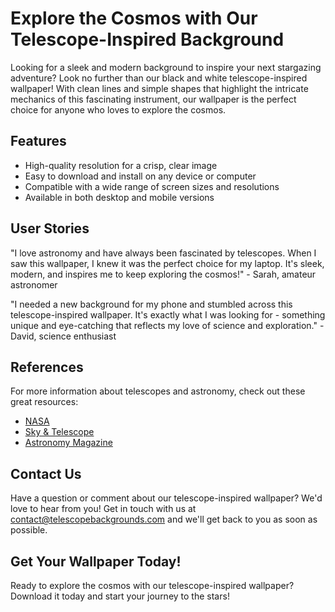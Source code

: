 <!--font:Dancing Script-->

# Explore the Cosmos with Our Telescope-Inspired Background

Looking for a sleek and modern background to inspire your next stargazing adventure? Look no further than our black and white telescope-inspired wallpaper! With clean lines and simple shapes that highlight the intricate mechanics of this fascinating instrument, our wallpaper is the perfect choice for anyone who loves to explore the cosmos.

## Features

- High-quality resolution for a crisp, clear image
- Easy to download and install on any device or computer
- Compatible with a wide range of screen sizes and resolutions
- Available in both desktop and mobile versions

## User Stories

"I love astronomy and have always been fascinated by telescopes. When I saw this wallpaper, I knew it was the perfect choice for my laptop. It's sleek, modern, and inspires me to keep exploring the cosmos!" - Sarah, amateur astronomer

"I needed a new background for my phone and stumbled across this telescope-inspired wallpaper. It's exactly what I was looking for - something unique and eye-catching that reflects my love of science and exploration." - David, science enthusiast

## References

For more information about telescopes and astronomy, check out these great resources:

- [NASA](#)
- [Sky & Telescope](#)
- [Astronomy Magazine](#)

## Contact Us

Have a question or comment about our telescope-inspired wallpaper? We'd love to hear from you! Get in touch with us at [contact@telescopebackgrounds.com](mailto:contact@telescopebackgrounds.com) and we'll get back to you as soon as possible.

## Get Your Wallpaper Today!

Ready to explore the cosmos with our telescope-inspired wallpaper? Download it today and start your journey to the stars!

<!--

Write me content for website with wallpaper which alt text is:

"A black and white outline of a telescope, with clean lines and simple shapes that highlight the intricate mechanics of the instrument."

The name/title of the page should not be 1:1 copy of the alt text but rather a real content of the website which is using this wallpaper.

- Use markdown format 
- Start with heading
- Heading should be short and concise
- The content should look like a real website 
- The website should not be about the wallpaper, wallpaper is just a related background
- Heading should be contain work "wallpaper" or "background"
- Include real sections like references, contact, user stories, etc. use things relevant to the page purpose.
- Feel free to use structure like headings, bullets, numbering, blockquotes, paragraphs, horizontal lines, etc.
- You can use formatting like bold or _italic_
- You can include UTF-8 emojis
- Links should be only #hash anchors (and you can refer to the document itself)
- Do not include images


---


# Explore the Cosmos with Our Telescope-Inspired Background

Looking for a sleek and modern background to inspire your next stargazing adventure? Look no further than our black and white telescope-inspired wallpaper! With clean lines and simple shapes that highlight the intricate mechanics of this fascinating instrument, our wallpaper is the perfect choice for anyone who loves to explore the cosmos.

## Features

- High-quality resolution for a crisp, clear image
- Easy to download and install on any device or computer
- Compatible with a wide range of screen sizes and resolutions
- Available in both desktop and mobile versions

## User Stories

"I love astronomy and have always been fascinated by telescopes. When I saw this wallpaper, I knew it was the perfect choice for my laptop. It's sleek, modern, and inspires me to keep exploring the cosmos!" - Sarah, amateur astronomer

"I needed a new background for my phone and stumbled across this telescope-inspired wallpaper. It's exactly what I was looking for - something unique and eye-catching that reflects my love of science and exploration." - David, science enthusiast

## References

For more information about telescopes and astronomy, check out these great resources:

- [NASA](#)
- [Sky & Telescope](#)
- [Astronomy Magazine](#)

## Contact Us

Have a question or comment about our telescope-inspired wallpaper? We'd love to hear from you! Get in touch with us at [contact@telescopebackgrounds.com](mailto:contact@telescopebackgrounds.com) and we'll get back to you as soon as possible.

## Get Your Wallpaper Today!

Ready to explore the cosmos with our telescope-inspired wallpaper? Download it today and start your journey to the stars!

-->
